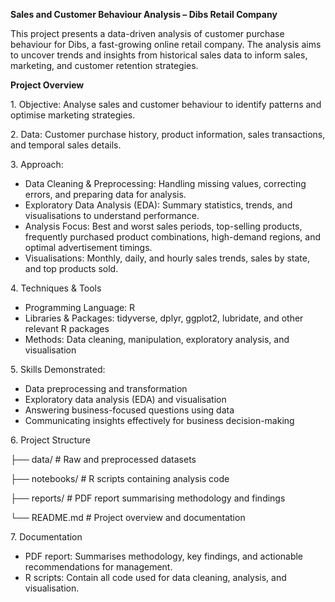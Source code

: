 **Sales and Customer Behaviour Analysis – Dibs Retail Company**



This project presents a data-driven analysis of customer purchase behaviour for Dibs, a fast-growing online retail company. The analysis aims to uncover trends and insights from historical sales data to inform sales, marketing, and customer retention strategies.



**Project Overview**



1\. Objective: Analyse sales and customer behaviour to identify patterns and optimise marketing strategies.



2\. Data: Customer purchase history, product information, sales transactions, and temporal sales details.



3\. Approach:



* Data Cleaning \& Preprocessing: Handling missing values, correcting errors, and preparing data for analysis.
* Exploratory Data Analysis (EDA): Summary statistics, trends, and visualisations to understand performance.
* Analysis Focus: Best and worst sales periods, top-selling products, frequently purchased product combinations, high-demand regions, and optimal advertisement timings.
* Visualisations: Monthly, daily, and hourly sales trends, sales by state, and top products sold.



4\. Techniques \& Tools



* Programming Language: R
* Libraries \& Packages: tidyverse, dplyr, ggplot2, lubridate, and other relevant R packages
* Methods: Data cleaning, manipulation, exploratory analysis, and visualisation



5\. Skills Demonstrated:



* Data preprocessing and transformation
* Exploratory data analysis (EDA) and visualisation
* Answering business-focused questions using data
* Communicating insights effectively for business decision-making



6\. Project Structure

├── data/                 # Raw and preprocessed datasets

├── notebooks/            # R scripts containing analysis code

├── reports/              # PDF report summarising methodology and findings

└── README.md             # Project overview and documentation



7\. Documentation



* PDF report: Summarises methodology, key findings, and actionable recommendations for management.
* R scripts: Contain all code used for data cleaning, analysis, and visualisation.




